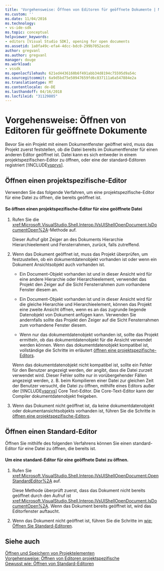 ```yaml
---
title: 'Vorgehensweise: Öffnen von Editoren für geöffnete Dokumente | Microsoft Docs'
ms.custom: ''
ms.date: 11/04/2016
ms.technology:
- vs-ide-sdk
ms.topic: conceptual
helpviewer_keywords:
- editors [Visual Studio SDK], opening for open documents
ms.assetid: 1a0fa49c-efa4-4dcc-bdc0-299b7052acdc
author: gregvanl
ms.author: gregvanl
manager: douge
ms.workload:
- vssdk
ms.openlocfilehash: 621ed4436160b6f491abb34d8194c75595d9a54c
ms.sourcegitcommit: 6a9d5bd75e50947659fd6c837111a6a547884e2a
ms.translationtype: MT
ms.contentlocale: de-DE
ms.lasthandoff: 04/16/2018
ms.locfileid: "31129805"
---
```

# <a name="how-to-open-editors-for-open-documents"></a>Vorgehensweise: Öffnen von Editoren für geöffnete Dokumente
Bevor Sie ein Projekt mit einem Dokumentfenster geöffnet wird, muss das Projekt zuerst feststellen, ob die Datei bereits im Dokumentfenster für einen anderen Editor geöffnet ist. Datei kann es sich entweder in einem projektspezifischen-Editor zu öffnen, oder eine der standard-Editoren registriert [!INCLUDE[vsprvs](../code-quality/includes/vsprvs_md.md)].  
  
## <a name="opening-a-project-specific-editor"></a>Öffnen einen projektspezifische-Editor  
 Verwenden Sie das folgende Verfahren, um eine projektspezifische-Editor für eine Datei zu öffnen, die bereits geöffnet ist.  
  
#### <a name="to-open-a-project-specific-editor-for-an-open-file"></a>So öffnen einen projektspezifische-Editor für eine geöffnete Datei  
  
1.  Rufen Sie die <xref:Microsoft.VisualStudio.Shell.Interop.IVsUIShellOpenDocument.IsDocumentOpen%2A>-Methode auf.  
  
     Dieser Aufruf gibt Zeiger an des Dokuments Hierarchie Hierarchieelement und Fensterrahmen, zurück, falls zutreffend.  
  
2.  Wenn das Dokument geöffnet ist, muss das Projekt überprüfen, um festzustellen, ob ein dokumentdatenobjekt vorhanden ist oder wenn ein Dokument Ansichtsobjekt auch vorhanden ist.  
  
    -   Ein Document-Objekt vorhanden ist und in dieser Ansicht wird für eine andere Hierarchie oder Hierarchieelement, verwendet das Projekt den Zeiger auf die Sicht Fensterrahmen zum vorhandene Fenster diesem an.  
  
    -   Ein Document-Objekt vorhanden ist und in dieser Ansicht wird für die gleiche Hierarchie und Hierarchieelement, können das Projekt eine zweite Ansicht öffnen, wenn es an das zugrunde liegende Datenobjekt von Dokument anfügen kann. Verwenden Sie andernfalls sollte das Projekt den Zeiger auf die Sicht Fensterrahmen zum vorhandene Fenster diesem.  
  
    -   Wenn nur das dokumentdatenobjekt vorhanden ist, sollte das Projekt ermitteln, ob das dokumentdatenobjekt für die Ansicht verwendet werden können. Wenn das dokumentdatenobjekt kompatibel ist, vollständige die Schritte im erläutert [öffnen eine projektspezifische-Editors](../extensibility/how-to-open-project-specific-editors.md).  
  
     Wenn das dokumentdatenobjekt nicht kompatibel ist, sollte ein Fehler für den Benutzer angezeigt werden, der angibt, dass die Datei zurzeit verwendet wird. Dieser Fehler sollte nur in vorübergehender Fällen angezeigt werden, z. B. beim Kompilieren einer Datei zur gleichen Zeit der Benutzer versucht, die Datei zu öffnen, mithilfe eines Editors außer der [!INCLUDE[vsprvs](../code-quality/includes/vsprvs_md.md)] Core Text-Editor. Die Core-Text-Editor kann der Compiler dokumentdatenobjekt freigeben.  
  
3.  Wenn das Dokument nicht geöffnet ist, da keine dokumentdatenobjekt oder dokumentansichtsobjekts vorhanden ist, führen Sie die Schritte in [öffnen eine projektspezifische-Editors](../extensibility/how-to-open-project-specific-editors.md).  
  
## <a name="opening-a-standard-editor"></a>Öffnen einen Standard-Editor  
 Öffnen Sie mithilfe des folgenden Verfahrens können Sie einen standard-Editor für eine Datei zu öffnen, die bereits ist.  
  
#### <a name="to-open-a-standard-editor-for-an-open-file"></a>Um eine standard-Editor für eine geöffnete Datei zu öffnen.  
  
1.  Rufen Sie <xref:Microsoft.VisualStudio.Shell.Interop.IVsUIShellOpenDocument.OpenStandardEditor%2A> auf.  
  
     Diese Methode überprüft zuerst, dass das Dokument nicht bereits geöffnet durch den Aufruf ist <xref:Microsoft.VisualStudio.Shell.Interop.IVsUIShellOpenDocument.IsDocumentOpen%2A>. Wenn das Dokument bereits geöffnet ist, wird das Editorfenster auftaucht.  
  
2.  Wenn das Dokument nicht geöffnet ist, führen Sie die Schritte im [wie: Öffnen Sie Standard-Editoren](../extensibility/how-to-open-standard-editors.md).  
  
## <a name="see-also"></a>Siehe auch  
 [Öffnen und Speichern von Projektelementen](../extensibility/internals/opening-and-saving-project-items.md)   
 [Vorgehensweise: Öffnen von Editoren projektspezifische](../extensibility/how-to-open-project-specific-editors.md)   
 [Gewusst wie: Öffnen von Standard-Editoren](../extensibility/how-to-open-standard-editors.md)